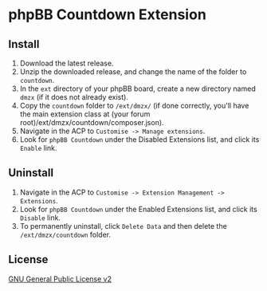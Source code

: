 # phpBB Countdown Extension

## Install

1. Download the latest release.
2. Unzip the downloaded release, and change the name of the folder to `countdown`.
3. In the `ext` directory of your phpBB board, create a new directory named `dmzx` (if it does not already exist).
4. Copy the `countdown` folder to `/ext/dmzx/` (if done correctly, you'll have the main extension class at (your forum root)/ext/dmzx/countdown/composer.json).
5. Navigate in the ACP to `Customise -> Manage extensions`.
6. Look for `phpBB Countdown` under the Disabled Extensions list, and click its `Enable` link.

## Uninstall

1. Navigate in the ACP to `Customise -> Extension Management -> Extensions`.
2. Look for `phpBB Countdown` under the Enabled Extensions list, and click its `Disable` link.
3. To permanently uninstall, click `Delete Data` and then delete the `/ext/dmzx/countdown` folder.

## License
[GNU General Public License v2](http://opensource.org/licenses/GPL-2.0)
